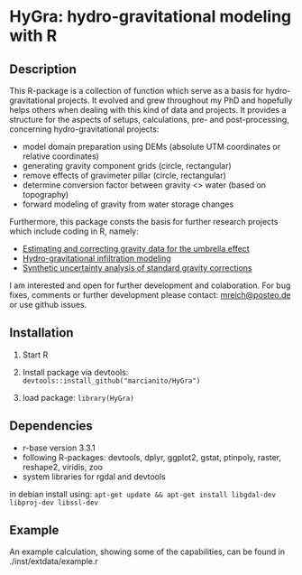 # HyGra: hydro-gravitational modeling with R

## Description

This R-package is a collection of function which serve as a basis for hydro-gravitational projects.
It evolved and grew throughout my PhD and hopefully helps others when dealing with this kind of data and projects.
It provides a structure for the aspects of setups, calculations, pre- and post-processing, concerning hydro-gravitational projects:

* model domain preparation using DEMs (absolute UTM coordinates or relative coordinates)
* generating gravity component grids (circle, rectangular)
* remove effects of gravimeter pillar (circle, rectangular)
* determine conversion factor between gravity <> water (based on topography)
* forward modeling of gravity from water storage changes

Furthermore, this package consts the basis for further research projects which include coding in R, namely:

* [Estimating and correcting gravity data for the umbrella effect](https://github.com/marcianito/UmbrellaEffect)
* [Hydro-gravitational infiltration modeling](https://github.com/marcianito/gravityInf)
* [Synthetic uncertainty analysis of standard gravity corrections](https://github.com/marcianito/gravitySynth)

I am interested and open for further development and colaboration.
For bug fixes, comments or further development please contact: mreich@posteo.de or use github issues.

## Installation

1. Start R
2. Install package via devtools: 
`devtools::install_github("marcianito/HyGra")`

3. load package: 
`library(HyGra)`

## Dependencies

* r-base version 3.3.1
* following R-packages: devtools, dplyr, ggplot2, gstat, ptinpoly, raster, reshape2, viridis, zoo
* system libraries for rgdal and devtools

in debian install using: 
`apt-get update && apt-get install libgdal-dev libproj-dev libssl-dev`

## Example

An example calculation, showing some of the capabilities, can be found in ./inst/extdata/example.r
